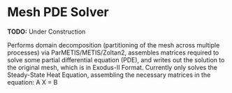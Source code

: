 # Mesh PDE Solver

**TODO:** Under Construction

Performs domain decomposition (partitioning of the mesh across multiple processes) via ParMETIS/METIS/Zoltan2,
assembles matrices required to solve some partial differential equation (PDE), and writes out the solution to
the original mesh, which is in Exodus-II Format. Currently only solves the Steady-State Heat Equation, assembling
the necessary matrices in the equation: A X = B